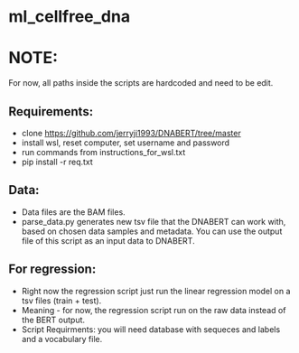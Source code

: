 # ml_cellfree_dna

# NOTE:
For now, all paths inside the scripts are hardcoded and need to be edit.

## Requirements:
* clone https://github.com/jerryji1993/DNABERT/tree/master
* install wsl, reset computer, set username and password
* run commands from instructions_for_wsl.txt
* pip install -r req.txt

## Data:
* Data files are the BAM files.
* parse_data.py generates new tsv file that the DNABERT can work with, based on chosen data samples and metadata. You can use the output file of this script as an input data to DNABERT.

## For regression:
* Right now the regression script just run the linear regression model on a tsv files (train + test). 
* Meaning - for now, the regression script run on the raw data instead of the BERT output.
* Script Requirments: you will need database with sequeces and labels and a vocabulary file.
